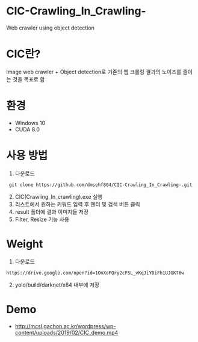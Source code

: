 # CIC-Crawling_In_Crawling-
Web crawler using object detection

# CIC란?
Image web crawler + Object detection로 기존의 웹 크롤링 결과의 노이즈를 줄이는 것을 목표로 함 

# 환경
* Windows 10
* CUDA 8.0

# 사용 방법
1. 다운로드 
<pre><code> git clone https://github.com/dmsehf804/CIC-Crawling_In_Crawling-.git</code></pre>
2. CIC(Crawling_In_crawling).exe 실행
3. 리스트에서 원하는 키워드 입력 후 엔터 및 검색 버튼 클릭
4. result 폴더에 결과 이미지들 저장 
5. Filter, Resize 기능 사용

# Weight 
1. 다운로드
<pre><code>https://drive.google.com/open?id=1OnXoFQry2cFSL_vKqJiYDiFh1UJGK76w</code></pre>
2. yolo/build/darknet/x64 내부에 저장

# Demo
* http://mcsl.gachon.ac.kr/wordpress/wp-content/uploads/2019/02/CIC_demo.mp4
